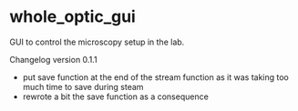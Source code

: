 # whole_optic_gui


GUI to control the microscopy setup in the lab.

Changelog version 0.1.1

- put save function at the end of the stream function as it was taking too much time to save during steam
- rewrote a bit the save function as a consequence

